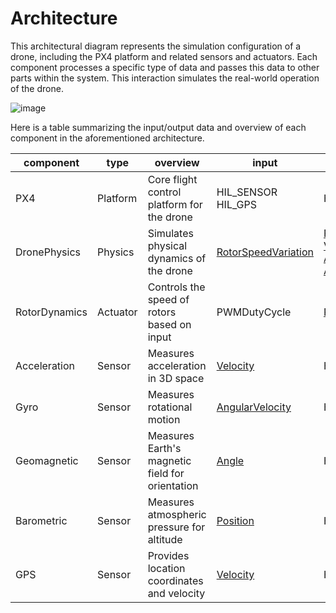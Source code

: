 # Architecture

This architectural diagram represents the simulation configuration of a drone, including the PX4 platform and related sensors and actuators. Each component processes a specific type of data and passes this data to other parts within the system. This interaction simulates the real-world operation of the drone.

![image](https://github.com/toppers/hakoniwa-px4sim/assets/164193/706f9782-b52d-43c3-9dd9-d6518ecf1744)

Here is a table summarizing the input/output data and overview of each component in the aforementioned architecture.

|component|type|overview|input|output|
|---|---|---|---|---|
|PX4|Platform|Core flight control platform for the drone| HIL_SENSOR <br> HIL_GPS | HIL_ACTUATOR_CONTROLS|
|DronePhysics|Physics|Simulates physical dynamics of the drone| [RotorSpeedVariation](https://github.com/toppers/hakoniwa-px4sim/blob/main/docs/phys_specs/data/physics/README.md#rotorspeedvariation) | [Position](https://github.com/toppers/hakoniwa-px4sim/blob/main/docs/phys_specs/data/physics/README.md#position)<br>[Velocity](https://github.com/toppers/hakoniwa-px4sim/blob/main/docs/phys_specs/data/physics/README.md#velocity)<br>[Angle](https://github.com/toppers/hakoniwa-px4sim/blob/main/docs/phys_specs/data/physics/README.md#angle)<br>[AngularVelocity](https://github.com/toppers/hakoniwa-px4sim/blob/main/docs/phys_specs/data/physics/README.md#angularvelocity)<br>|
|RotorDynamics|Actuator|Controls the speed of rotors based on input| PWMDutyCycle | [RotorSpeedVariation](https://github.com/toppers/hakoniwa-px4sim/blob/main/docs/phys_specs/data/physics/README.md#rotorspeedvariation) |
|Acceleration|Sensor|Measures acceleration in 3D space| [Velocity](https://github.com/toppers/hakoniwa-px4sim/blob/main/docs/phys_specs/data/physics/README.md#velocity) | HIL_SENSOR/acc |
|Gyro|Sensor|Measures rotational motion| [AngularVelocity](https://github.com/toppers/hakoniwa-px4sim/blob/main/docs/phys_specs/data/physics/README.md#angularvelocity) | HIL_SENSOR/gyro |
|Geomagnetic|Sensor|Measures Earth's magnetic field for orientation| [Angle](https://github.com/toppers/hakoniwa-px4sim/blob/main/docs/phys_specs/data/physics/README.md#angle) | HIL_SENSOR/mag |
|Barometric|Sensor|Measures atmospheric pressure for altitude| [Position](https://github.com/toppers/hakoniwa-px4sim/blob/main/docs/phys_specs/data/physics/README.md#position) | HIL_SENSOR/pressure |
|GPS|Sensor|Provides location coordinates and velocity| [Velocity](https://github.com/toppers/hakoniwa-px4sim/blob/main/docs/phys_specs/data/physics/README.md#velocity) | HIL_GPS |
